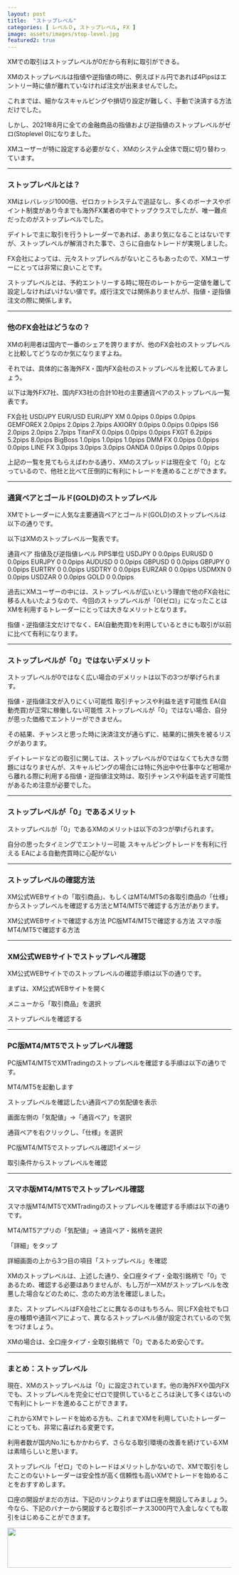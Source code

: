 ```yaml
---
layout: post
title:  "ストップレベル"
categories: [ レベル０, ストップレベル, FX ]
image: assets/images/stop-level.jpg
featured2: true
---
```

XMでの取引はストップレベルが0だから有利に取引ができる。

XMのストップレベルは指値や逆指値の時に、例えばドル円であれば4Pipsはエントリー時に値が離れていなければ注文が出来ませんでした。

これまでは、細かなスキャルピングや損切り設定が難しく、手動で決済する方法だけでした。

しかし、2021年8月に全ての金融商品の指値および逆指値のストップレベルがゼロ(Stoplevel 0)になりました。

XMユーザーが特に設定する必要がなく、XMのシステム全体で既に切り替わっています。

<hr>

### ストップレベルとは？

XMはレバレッジ1000倍、ゼロカットシステムで追証なし、多くのボーナスやポイント制度があり今までも海外FX業者の中でトップクラスでしたが、唯一難点だったのがストップレベルでした。

デイトレで主に取引を行うトレーダーであれば、あまり気になることはないですが、ストップレベルが解消された事で、さらに自由なトレードが実現しました。

FX会社によっては、元々ストップレベルがないところもあったので、XMユーザーにとっては非常に良いことです。


ストップレベルとは、予約エントリーする時に現在のレートから一定値を離して設定しなければいけない値です。成行注文では関係ありませんが、指値・逆指値注文の際に関係します。


<hr>

### 他のFX会社はどうなの？

XMの利用者は国内で一番のシェアを誇りますが、他のFX会社のストップレベルと比較してどうなのか気になりますよね。

それでは、具体的に各海外FX・国内FX会社のストップレベルを比較してみましょう。

 以下は海外FX7社、国内FX3社の合計10社の主要通貨ペアのストップレベル一覧表です。

FX会社	USD/JPY	EUR/USD	EUR/JPY
XM	0.0pips	0.0pips	0.0pips
GEMFOREX	2.0pips	2.0pips	2.7pips
AXIORY	0.0pips	0.0pips	0.0pips
IS6	2.0pips	2.0pips	2.7pips
TitanFX	0.0pips	0.0pips	0.0pips
FXGT	6.2pips	5.2pips	8.0pips
BigBoss	1.0pips	1.0pips	1.0pips
DMM FX	0.0pips	0.0pips	0.0pips
LINE FX	3.0pips	3.0pips	3.0pips
OANDA	0.0pips	0.0pips	0.0pips

上記の一覧を見てもらえばわかる通り、XMのスプレッドは現在全て「0」となっているので、他社と比べて圧倒的に有利にトレードを進めることができます。

<hr>

### 通貨ペアとゴールド(GOLD)のストップレベル

XMでトレーダーに人気な主要通貨ペアとゴールド(GOLD)のストップレベルは以下の通りです。

 以下はXMのストップレベル一覧表です。

通貨ペア	指値及び逆指値レベル	PIPS単位
USDJPY	0	0.0pips
EURUSD	0	0.0pips
EURJPY	0	0.0pips
AUDUSD	0	0.0pips
GBPUSD	0	0.0pips
GBPJPY	0	0.0pips
EURTRY	0	0.0pips
USDTRY	0	0.0pips
EURZAR	0	0.0pips
USDMXN	0	0.0pips
USDZAR	0	0.0pips
GOLD	0	0.0pips

過去にXMユーザーの中には、ストップレベルが広いという理由で他のFX会社に移る人もいたようなので、今回のストップレベルが「0(ゼロ)」になったことはXMを利用するトレーダーにとっては大きなメリットとなります。

指値・逆指値注文だけでなく、EA(自動売買)を利用しているときにも取引が以前に比べて有利になります。

<hr>

### ストップレベルが「0」ではないデメリット

ストップレベルが0ではなく広い場合のデメリットは以下の3つが挙げられます。

指値・逆指値注文が入りにくい可能性
取引チャンスや利益を逃す可能性
EA(自動売買)が正常に稼働しない可能性
ストップレベルが「0」ではない場合、自分が思った価格でエントリーができません。

その結果、チャンスと思った時に決済注文が通らずに、結果的に損失を被るリスクがあります。

デイトレードなどの取引に関しては、ストップレベルが0ではなくても大きな問題にはなりませんが、スキャルピングの場合には特に外出中や仕事中など相場から離れる際に利用する指値・逆指値注文時は、取引チャンスや利益を逃す可能性があるため注意が必要でした。



<hr>

### ストップレベルが「0」であるメリット

ストップレベルが「0」であるXMのメリットは以下の3つが挙げられます。

自分の思ったタイミングでエントリー可能
スキャルピングトレードを有利に行える
EAによる自動売買時に心配がない


<hr>

### ストップレベルの確認方法

XM公式WEBサイトの「取引商品」、もしくはMT4/MT5の各取引商品の「仕様」からストップレベルを確認する方法とMT4/MT5で確認する方法があります。

XM公式WEBサイトで確認する方法
PC版MT4/MT5で確認する方法
スマホ版MT4/MT5で確認する方法

<hr>

### XM公式WEBサイトでストップレベル確認

XM公式WEBサイトでのストップレベルの確認手順は以下の通りです。

まずは、XM公式WEBサイトを開く

メニューから「取引商品」を選択

ストップレベルを確認する


<hr>

### PC版MT4/MT5でストップレベル確認

PC版MT4/MT5でXMTradingのストップレベルを確認する手順は以下の通りです。

MT4/MT5を起動します

ストップレベルを確認したい通貨ペアの気配値を表示

画面左側の「気配値」→「通貨ペア」を選択

通貨ペアを右クリックし、「仕様」を選択

PC版MT4/MT5でストップレベル確認1イメージ

取引条件からストップレベルを確認


<hr>

### スマホ版MT4/MT5でストップレベル確認


スマホ版MT4/MT5でXMTradingのストップレベルを確認する手順は以下の通りです。

MT4/MT5アプリの「気配値」→ 通貨ペア・銘柄を選択

「詳細」をタップ

詳細画面の上から3つ目の項目「ストップレベル」を確認

XMのストップレベルは、上述した通り、全口座タイプ・全取引銘柄で「0」であるため、確認する必要はありませんが、もし万が一XMがストップレベルを改悪した場合などのために、念のため方法を確認しました。

また、ストップレベルはFX会社ごとに異なるのはもちろん、同じFX会社でも口座の種類や通貨ペアによって、異なるストップレベル値が設定されているので気をつけましょう。

XMの場合は、全口座タイプ・全取引銘柄で「0」であるため安心です。

<hr>

### まとめ：ストップレベル

現在、XMのストップレベルは「0」に設定されています。他の海外FXや国内FXでも、ストップレベルを完全にゼロで提供しているところは決して多くはないので有利にトレードを進めることができます。

これからXMでトレードを始める方も、これまでXMを利用していたトレーダーにとっても、非常に喜ばれる変更です。

利用者数が国内No.1にもかかわらず、さらなる取引環境の改善を続けているXMは素晴らしいと思います。

ストップレベル「ゼロ」でのトレードはメリットしかないので、XMで取引をしたことのないトレーダーは安全性が高く信頼性も高いXMでトレードを始めることをおすすめします。

口座の開設がまだの方は、下記のリンクよりまずは口座を開設してみましょう。
今なら、下記のバナーから開設すると取引ボーナス3000円で入金しなくても取引をはじめることができます。

<a href="https://clicks.affstrack.com/c?m=9257&c=550036" referrerpolicy="no-referrer-when-downgrade"><img src="https://ads.affstrack.com/i/9257?c=550036" width="728" height="90" referrerpolicy="no-referrer-when-downgrade"/></a>